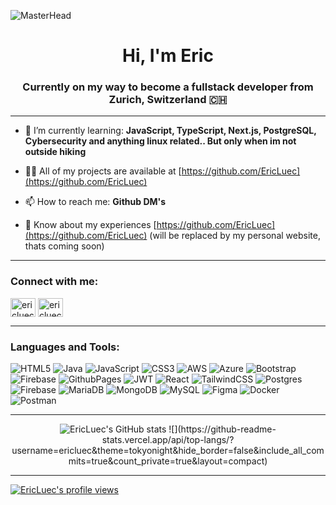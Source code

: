 ![MasterHead](https://www.universityofsantamonica.edu/wp-content/uploads/2014/07/banner-forest-2kX630.jpg)

<h1 align="center">Hi, I'm Eric</h1>
<h3 align="center">Currently on my way to become a fullstack developer from Zurich, Switzerland 🇨🇭</h3>

---

- 🌱 I’m currently learning: **JavaScript, TypeScript, Next.js, PostgreSQL, Cybersecurity and anything linux related.. But        only when im not outside hiking**

- 👨‍💻 All of my projects are available at [https://github.com/EricLuec](https://github.com/EricLuec)

- 📫 How to reach me: **Github DM's**

- 📄 Know about my experiences [https://github.com/EricLuec](https://github.com/EricLuec) (will be replaced by my personal website, thats coming soon)

---

<h3 align="left">Connect with me:</h3>
<p align="left">
<a href="https://linkedin.com/in/ericluec" target="blank"><img align="center" src="https://raw.githubusercontent.com/rahuldkjain/github-profile-readme-generator/master/src/images/icons/Social/linked-in-alt.svg" alt="ericluec" height="30" width="40" /></a>
<a href="https://stackoverflow.com/users/ericluec" target="blank"><img align="center" src="https://raw.githubusercontent.com/rahuldkjain/github-profile-readme-generator/master/src/images/icons/Social/stack-overflow.svg" alt="ericluec" height="30" width="40" /></a>
</p>

---
<h3 align="left">Languages and Tools:</h3>

![HTML5](https://img.shields.io/badge/html5-%23E34F26.svg?style=for-the-badge&logo=html5&logoColor=white) ![Java](https://img.shields.io/badge/java-%23ED8B00.svg?style=for-the-badge&logo=openjdk&logoColor=white) ![JavaScript](https://img.shields.io/badge/javascript-%23323330.svg?style=for-the-badge&logo=javascript&logoColor=%23F7DF1E) ![CSS3](https://img.shields.io/badge/css3-%231572B6.svg?style=for-the-badge&logo=css3&logoColor=white) ![AWS](https://img.shields.io/badge/AWS-%23FF9900.svg?style=for-the-badge&logo=amazon-aws&logoColor=white) ![Azure](https://img.shields.io/badge/azure-%230072C6.svg?style=for-the-badge&logo=microsoftazure&logoColor=white) ![Bootstrap](https://img.shields.io/badge/bootstrap-%238511FA.svg?style=for-the-badge&logo=bootstrap&logoColor=white) ![Firebase](https://img.shields.io/badge/firebase-%23039BE5.svg?style=for-the-badge&logo=firebase) ![GithubPages](https://img.shields.io/badge/github%20pages-121013?style=for-the-badge&logo=github&logoColor=white) ![JWT](https://img.shields.io/badge/JWT-black?style=for-the-badge&logo=JSON%20web%20tokens) ![React](https://img.shields.io/badge/react-%2320232a.svg?style=for-the-badge&logo=react&logoColor=%2361DAFB) ![TailwindCSS](https://img.shields.io/badge/tailwindcss-%2338B2AC.svg?style=for-the-badge&logo=tailwind-css&logoColor=white) ![Postgres](https://img.shields.io/badge/postgres-%23316192.svg?style=for-the-badge&logo=postgresql&logoColor=white) ![Firebase](https://img.shields.io/badge/Firebase-039BE5?style=for-the-badge&logo=Firebase&logoColor=white) ![MariaDB](https://img.shields.io/badge/MariaDB-003545?style=for-the-badge&logo=mariadb&logoColor=white) ![MongoDB](https://img.shields.io/badge/MongoDB-%234ea94b.svg?style=for-the-badge&logo=mongodb&logoColor=white) ![MySQL](https://img.shields.io/badge/mysql-%2300000f.svg?style=for-the-badge&logo=mysql&logoColor=white) ![Figma](https://img.shields.io/badge/figma-%23F24E1E.svg?style=for-the-badge&logo=figma&logoColor=white) ![Docker](https://img.shields.io/badge/docker-%230db7ed.svg?style=for-the-badge&logo=docker&logoColor=white) ![Postman](https://img.shields.io/badge/Postman-FF6C37?style=for-the-badge&logo=postman&logoColor=white)


---

<div align="center">
<img alt="EricLuec's GitHub stats" src="https://github-readme-stats.vercel.app/api?username=ericluec&show_icons=true&theme=transparent"/>
![](https://github-readme-stats.vercel.app/api/top-langs/?username=ericluec&theme=tokyonight&hide_border=false&include_all_commits=true&count_private=true&layout=compact)

</div>

---

[![EricLuec's profile views](https://u8views.com/api/v1/github/profiles/140081980/views/day-week-month-total-count.svg)](https://u8views.com/github/EricLuec) 
